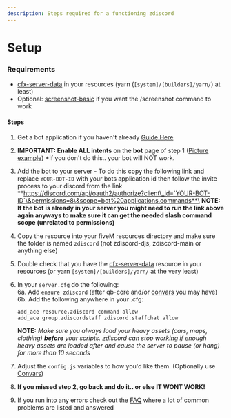 ```yaml
---
description: Steps required for a functioning zdiscord
---
```


# Setup

### Requirements

* [cfx-server-data](https://github.com/citizenfx/cfx-server-data) in your resources (yarn (`[system]/[builders]/yarn/`) at least)
* Optional: [screenshot-basic](https://github.com/citizenfx/screenshot-basic) if you want the /screenshot command to work

#### Steps

1. Get a bot application if you haven't already [Guide Here](https://discordjs.guide/preparations/setting-up-a-bot-application.html)
2. **IMPORTANT: Enable ALL intents** on the **bot** page of step 1 ([Picture example](https://zfbx.github.io/zdiscord/images/intents.png)) \*If you don't do this.. your bot will NOT work.
3. Add the bot to your server - To do this copy the following link and replace `YOUR-BOT-ID` with your bots application id then follow the invite process to your discord from the link\
   **https://discord.com/api/oauth2/authorize?client\_id=`YOUR-BOT-ID`\&permissions=8\&scope=bot%20applications.commands**\
   **NOTE: If the bot is already in your server you might need to run the link above again anyways to make sure it can get the needed slash command scope (unrelated to permissions)**
4. Copy the resource into your fiveM resources directory and make sure the folder is named `zdiscord` (not zdiscord-djs, zdiscord-main or anything else)
5. Double check that you have the [cfx-server-data](https://github.com/citizenfx/cfx-server-data) resource in your resources (or yarn `[system]/[builders]/yarn/` at the very least)
6.  In your `server.cfg` do the following:\
    6a. Add `ensure zdiscord` (after qb-core and/or [convars](https://zfbx.github.io/zdiscord/convars) you may have)\
    6b. Add the following anywhere in your .cfg:

    ```
    add_ace resource.zdiscord command allow
    add_ace group.zdiscordstaff zdiscord.staffchat allow
    ```

    **NOTE:** _Make sure you always load your heavy assets (cars, maps, clothing) **before** your scripts. zdiscord can stop working if enough heavy assets are loaded after and cause the server to pause (or hang) for more than 10 seconds_
7. Adjust the `config.js` variables to how you'd like them. (Optionally use [Convars](https://zfbx.github.io/zdiscord/convars))
8. **If you missed step 2, go back and do it.. or else IT WONT WORK!**
9. If you run into any errors check out the [FAQ](https://zfbx.github.io/zdiscord/faq) where a lot of common problems are listed and answered
